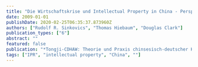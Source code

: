 ```yaml
---
title: "Die Wirtschaftskrise und Intellectual Property in China - Perspektiven aus der KFZ-Zulieferindustrie"
date: 2009-01-01
publishDate: 2020-02-25T06:35:37.873960Z
authors: ["Rudolf R. Sinkovics", "Thomas Hiebaum", "Douglas Clark"]
publication_types: ["6"]
abstract: ""
featured: false
publication: "*Tongji-CDHAW: Theorie und Praxis chinsesisch-deutscher Kooperationsprojekte*"
tags: ["IPR", "intellectual property", "China", ""]
---
```


